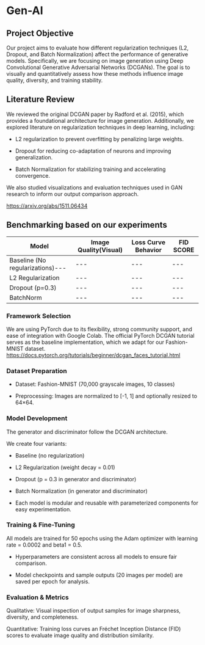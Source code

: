 # Gen-AI

## Project Objective
Our project aims to evaluate how different regularization techniques (L2, Dropout, and Batch Normalization) affect the performance of generative models. Specifically, we are focusing on image generation using Deep Convolutional Generative Adversarial Networks (DCGANs). The goal is to visually and quantitatively assess how these methods influence image quality, diversity, and training stability.



## Literature Review

We reviewed the original DCGAN paper by Radford et al. (2015), which provides a foundational architecture for image generation. Additionally, we explored literature on regularization techniques in deep learning, including:

- L2 regularization to prevent overfitting by penalizing large weights.

- Dropout for reducing co-adaptation of neurons and improving generalization.

- Batch Normalization for stabilizing training and accelerating convergence.

We also studied visualizations and evaluation techniques used in GAN research to inform our output comparison approach.

https://arxiv.org/abs/1511.06434


## Benchmarking based on our experiments
| Model | Image Quality(Visual) | Loss Curve Behavior | FID SCORE |
|---|---|---|---|
|Baseline (No regularizations)---|---|---|---|
|L2 Regularization|---|---|---|
|Dropout (p=0.3)|---|---|---|
|BatchNorm|---|---|---|




### Framework Selection
We are using PyTorch due to its flexibility, strong community support, and ease of integration with Google Colab. The official PyTorch DCGAN tutorial serves as the baseline implementation, which we adapt for our Fashion-MNIST dataset.
https://docs.pytorch.org/tutorials/beginner/dcgan_faces_tutorial.html

### Dataset Preparation
- Dataset: Fashion-MNIST (70,000 grayscale images, 10 classes)

- Preprocessing: Images are normalized to [-1, 1] and optionally resized to 64×64.

### Model Development
The generator and discriminator follow the DCGAN architecture.

We create four variants:

- Baseline (no regularization)

- L2 Regularization (weight decay = 0.01)

- Dropout (p = 0.3 in generator and discriminator)

- Batch Normalization (in generator and discriminator)

- Each model is modular and reusable with parameterized components for easy experimentation.


### Training & Fine-Tuning
All models are trained for 50 epochs using the Adam optimizer with learning rate = 0.0002 and beta1 = 0.5.

- Hyperparameters are consistent across all models to ensure fair comparison.

- Model checkpoints and sample outputs (20 images per model) are saved per epoch for analysis.


### Evaluation & Metrics
Qualitative: Visual inspection of output samples for image sharpness, diversity, and completeness.

Quantitative: Training loss curves an Fréchet Inception Distance (FID) scores to evaluate image quality and distribution similarity.


